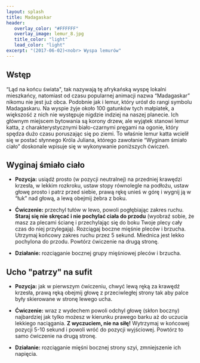 ```yaml
---
layout: splash
title: Madagaskar
header:
   overlay_color: "#FFFFFF"
   overlay_image: lemur_8.jpg
   title_color: "light"
   lead_color: "light"
excerpt: "(2017-06-02)<nobr> Wyspa lemurów"
---
```


## Wstęp

“Ląd na końcu świata", tak nazywają tę afrykańską wyspę lokalni mieszkańcy, natomiast od czasu popularnej animacji nazwa “Madagaskar” nikomu nie jest już obca. Podobnie jak i lemur, który urósł do rangi symbolu Madagaskaru. Na wyspie żyje około 100 gatunków tych małpiatek, a większość z nich nie występuje nigdzie indziej na naszej planecie. Ich głównym miejscem bytowania są korony drzew, ale wyjątek stanowi lemur katta, z charakterystycznymi biało-czarnymi pręgami na ogonie, który spędza dużo czasu poruszając się po ziemi. To właśnie lemur katta wcielił się w postać słynnego Króla Juliana, którego zawołanie “Wyginam śmiało ciało” doskonale wpisuje się w wykonywanie poniższych ćwiczeń.


## Wyginaj śmiało ciało

* **Pozycja:** usiądź prosto (w pozycji neutralnej) na przedniej krawędzi krzesła, w lekkim rozkroku, ustaw stopy równolegle na podłożu, ustaw głowę prosto i patrz przed siebie, prawą rękę unieś w górę i wygnij ją w “łuk” nad głową, a lewą obejmij żebra z boku.

* **Ćwiczenie:** przechyl tułów w lewo, powoli pogłębiając zakres ruchu. **Staraj się nie skręcać i nie pochylać ciała do przodu** (wyobraź sobie, że masz za plecami ścianę i przechylając się do boku Twoje plecy cały czas do niej przylegają). Rozciągaj boczne mięśnie pleców i brzucha. Utrzymaj końcowy zakres ruchu przez 5 sekund. Miednica jest lekko pochylona do przodu. Powtórz ćwiczenie na drugą stronę.

* **Działanie:** rozciąganie bocznej grupy mięśniowej pleców i brzucha.


## Ucho "patrzy" na sufit

* **Pozycja:** jak w pierwszym ćwiczeniu, chwyć lewą ręką za krawędź krzesła, prawą ręką obejmij głowę z przeciwległej strony tak aby palce były skierowane w stronę lewego ucha.

* **Ćwiczenie:** wraz z wydechem powoli odchyl głowę (skłon boczny) najbardziej jak tylko możesz w kierunku prawego barku aż do uczucia lekkiego naciągania. **Z wyczuciem, nie na siłę!** Wytrzymaj w końcowej pozycji 5-10 sekund i powoli wróć do pozycji wyjściowej. Powtórz to samo ćwiczenie na drugą stronę.

* **Działanie:** rozciąganie mięśni bocznej strony szyi, zmniejszenie ich napięcia.

